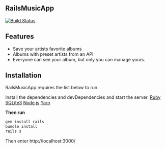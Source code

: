 ## RailsMusicApp

[![Build Status](https://travis-ci.org/joemccann/dillinger.svg?branch=master)](https://travis-ci.org/joemccann/dillinger)

## Features

- Save your artists favorite albums
- Albums with preset artists from an API
- Everyone can see your album, but only you can manage yours.

## Installation

RailsMusicApp requires the list below to run.

Install the dependencies and devDependencies and start the server.
[Ruby](https://www.ruby-lang.org/pt/)
[SQLite3](https://www.sqlite.org/index.html)
[Node.js](https://nodejs.org/en/)
[Yarn](https://yarnpkg.com/getting-started/install)

**Then run**

```sh
gem install rails
bundle install
rails s
```

Then enter http://localhost:3000/
